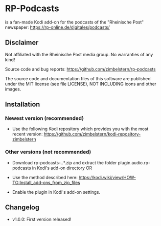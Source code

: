 # RP-Podcasts

is a fan-made Kodi add-on for the podcasts of the "Rheinische Post" newspaper:
https://rp-online.de/digitales/podcasts/

## Disclaimer

Not affiliated with the Rheinische Post media group. No warranties of any kind!

Source code and bug reports: https://github.com/zimbelstern/rp-podcasts

The source code and documentation files of this software are published under the MIT license (see file LICENSE), NOT INCLUDING icons and other images.

## Installation
### Newest version (recommended)
- Use the following Kodi repository which provides you with the most recent version: https://github.com/zimbelstern/kodi-repository-zimbelstern

### Other versions (not recommended)
- Download rp-podcasts-*.*.*.zip and extract the folder plugin.audio.rp-podcasts in Kodi's add-on directory
OR
- Use the method described here: https://kodi.wiki/view/HOW-TO:Install_add-ons_from_zip_files

- Enable the plugin in Kodi's add-on settings.

## Changelog
- v1.0.0: First version released!


